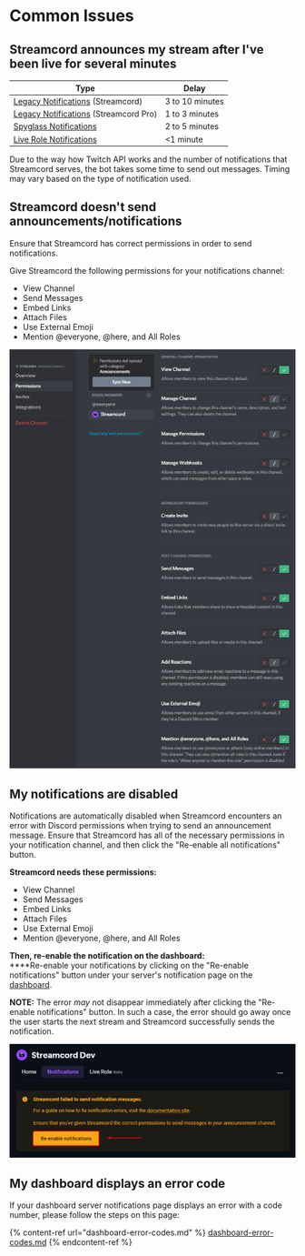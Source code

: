 # Common Issues

## Streamcord announces my stream after I've been live for several minutes

| Type                                                                        | Delay           |
| --------------------------------------------------------------------------- | --------------- |
| [Legacy Notifications](legacy/) (Streamcord)                                | 3 to 10 minutes |
| [Legacy Notifications](legacy/) (Streamcord Pro)                            | 1 to 3 minutes  |
| [Spyglass Notifications](https://docs.streamcord.io/notifications/spyglass) | 2 to 5 minutes  |
| [Live Role Notifications](../live-role/live-role-notifications/)            | <1 minute       |

Due to the way how Twitch API works and the number of notifications that Streamcord serves, the bot takes some time to send out messages. Timing may vary based on the type of notification used.

## Streamcord doesn't send announcements/notifications

Ensure that Streamcord has correct permissions in order to send notifications.

Give Streamcord the following permissions for your notifications channel:

* View Channel
* Send Messages
* Embed Links
* Attach Files
* Use External Emoji
* Mention @everyone, @here, and All Roles

![List of permissions to enable. Click to expand](<../.gitbook/assets/image (13) (1).png>)

## My notifications are disabled

Notifications are automatically disabled when Streamcord encounters an error with Discord permissions when trying to send an announcement message. Ensure that Streamcord has all of the necessary permissions in your notification channel, and then click the "Re-enable all notifications" button.

**Streamcord needs these permissions:**

* View Channel
* Send Messages
* Embed Links
* Attach Files
* Use External Emoji
* Mention @everyone, @here, and All Roles

**Then, re-enable the notification on the dashboard:**\
****Re-enable your notifications by clicking on the "Re-enable notifications" button under your server's notification page on the [dashboard](https://dash.streamcord.io/).

**NOTE:** The error _may_ not disappear immediately after clicking the "Re-enable notifications" button. In such a case, the error should go away once the user starts the next stream and Streamcord successfully sends the notification.

![](<../.gitbook/assets/image (27).png>)

## My dashboard displays an error code

If your dashboard server notifications page displays an error with a code number, please follow the steps on this page:

{% content-ref url="dashboard-error-codes.md" %}
[dashboard-error-codes.md](dashboard-error-codes.md)
{% endcontent-ref %}
